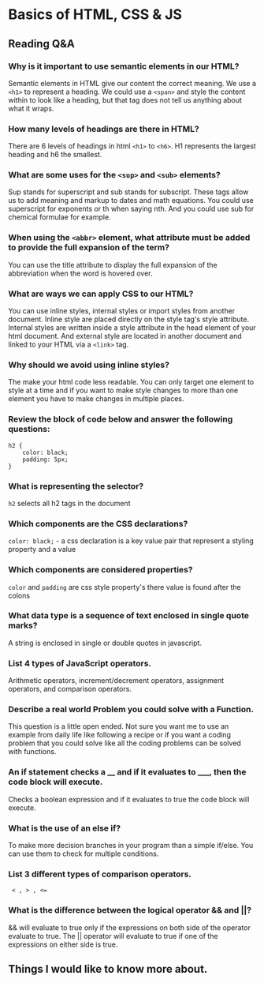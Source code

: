 # Basics of HTML, CSS & JS

## Reading Q&A

### Why is it important to use semantic elements in our HTML?

Semantic elements in HTML give our content the correct meaning. We use a `<h1>` to represent a heading. We could use a `<span>` and style the content within to look like a heading, but that tag does not tell us anything about what it wraps.

### How many levels of headings are there in HTML?

There are 6 levels of headings in html `<h1>` to `<h6>`. H1 represents the largest heading and h6 the smallest.

### What are some uses for the `<sup>` and `<sub>` elements?

Sup stands for superscript and sub stands for subscript. These tags allow us to add meaning and markup to dates and math equations. You could use superscript for exponents or th when saying nth. And you could use sub for chemical formulae for example.

### When using the `<abbr>` element, what attribute must be added to provide the full expansion of the term?

You can use the title attribute to display the full expansion of the abbreviation when the word is hovered over.

### What are ways we can apply CSS to our HTML?

You can use inline styles, internal styles or import styles from another document. Inline style are placed directly on the style tag's style attribute. Internal styles are written inside a style attribute in the head element of your html document. And external style are located in another document and linked to your HTML via a `<link>` tag.

### Why should we avoid using inline styles?

The make your html code less readable. You can only target one element to style at a time and if you want to make style changes to more than one element you have to make changes in multiple places.

### Review the block of code below and answer the following questions:

```
h2 {
    color: black;
    padding: 5px;
}
```

### What is representing the selector?

`h2` selects all h2 tags in the document

### Which components are the CSS declarations?

`color: black;` - a css declaration is a key value pair that represent a styling property and a value

### Which components are considered properties?

`color` and `padding` are css style property's there value is found after the colons

### What data type is a sequence of text enclosed in single quote marks?

A string is enclosed in single or double quotes in javascript.

### List 4 types of JavaScript operators.

Arithmetic operators, increment/decrement operators, assignment operators, and comparison operators.

### Describe a real world Problem you could solve with a Function.

This question is a little open ended. Not sure you want me to use an example from daily life like following a recipe or if you want a coding problem that you could solve like all the coding problems can be solved with functions.

### An if statement checks a __ and if it evaluates to ___, then the code block will execute.

Checks a  boolean expression and if it evaluates to true the code block will execute.

### What is the use of an else if?

To make more decision branches in your program than a simple if/else. You can use them to check for multiple conditions.

### List 3 different types of comparison operators.

` < , > , <=`

### What is the difference between the logical operator && and ||?

&& will evaluate to true only if the expressions on both side of the operator evaluate to true. The || operator will evaluate to true if one of the expressions on either side is true.

## Things I would like to know more about.